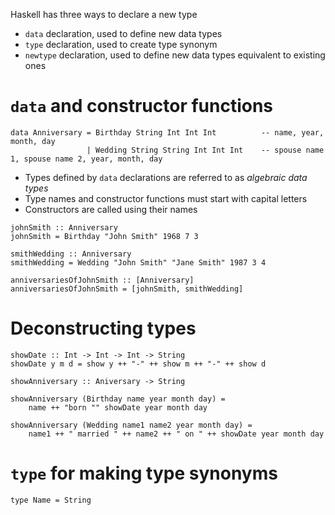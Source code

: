 Haskell has three ways to declare a new type
* `data` declaration, used to define new data types
* `type` declaration, used to create type synonym
* `newtype` declaration, used to define new data types equivalent to existing
	ones
# `data` and constructor functions
```
data Anniversary = Birthday String Int Int Int			-- name, year, month, day
				 | Wedding String String Int Int Int	-- spouse name 1, spouse name 2, year, month, day
```
* Types defined by `data` declarations are referred to as *algebraic data types*
* Type names and constructor functions must start with capital letters
* Constructors are called using their names
```
johnSmith :: Anniversary
johnSmith = Birthday "John Smith" 1968 7 3

smithWedding :: Anniversary
smithWedding = Wedding "John Smith" "Jane Smith" 1987 3 4

anniversariesOfJohnSmith :: [Anniversary]
anniversariesOfJohnSmith = [johnSmith, smithWedding]
```
# Deconstructing types
```
showDate :: Int -> Int -> Int -> String
showDate y m d = show y ++ "-" ++ show m ++ "-" ++ show d

showAnniversary :: Aniversary -> String

showAnniversary (Birthday name year month day) =
	name ++ "born "" showDate year month day

showAnniversary (Wedding name1 name2 year month day) =
	name1 ++ " married " ++ name2 ++ " on " ++ showDate year month day
```
# `type` for making type synonyms
```
type Name = String
```
